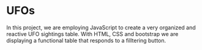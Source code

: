 # UFOs
In this project, we are employing JavaScript to create a very organized and reactive UFO sightings table. With HTML, CSS and bootstrap we are displaying a functional table that responds to a filltering button.